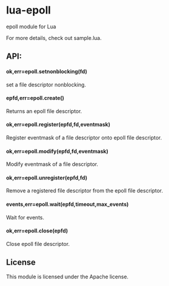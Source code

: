 lua-epoll
=========

epoll module for Lua

For more details, check out sample.lua.

API:
---

#### ok,err=epoll.setnonblocking(fd)
set a file descriptor nonblocking.

#### epfd,err=epoll.create()
Returns an epoll file descriptor.

#### ok,err=epoll.register(epfd,fd,eventmask)
Register eventmask of a file descriptor onto epoll file descriptor.

#### ok,err=epoll.modify(epfd,fd,eventmask)
Modify eventmask of a file descriptor.

#### ok,err=epoll.unregister(epfd,fd)
Remove a registered file descriptor from the epoll file descriptor.

#### events,err=epoll.wait(epfd,timeout,max_events)
Wait for events. 

#### ok,err=epoll.close(epfd)
Close epoll file descriptor.

License
---

This module is licensed under the Apache license.
